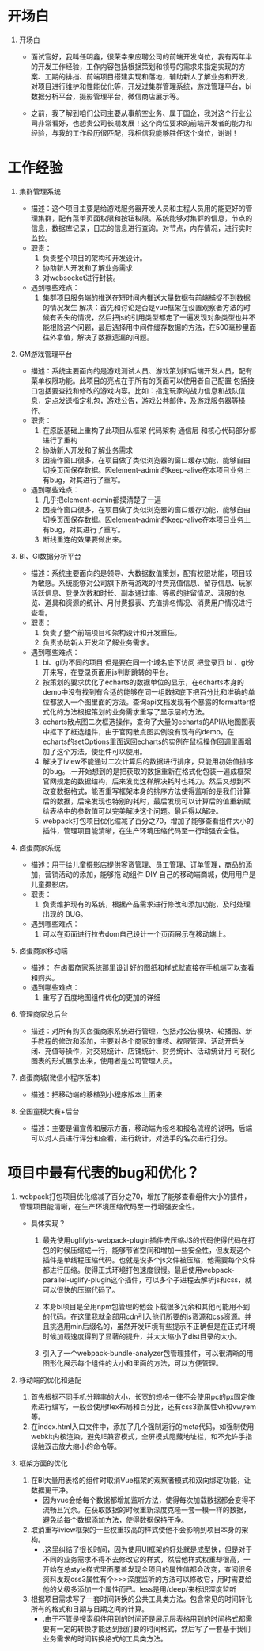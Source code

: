 # 开场白
1. 开场白
    + 面试官好，我叫任明鑫，很荣幸来应聘公司的前端开发岗位，我有两年半的开发工作经验，工作内容包括根据策划和领导的需求来指定实现的方案、工期的排挡、前端项目搭建实现和落地，辅助新人了解业务和开发，对项目进行维护和性能优化等，开发过集群管理系统，游戏管理平台，bi数据分析平台，摄影管理平台，微信商店展示等。

    + 之前，我了解到咱们公司主要从事航空业务、属于国企，我对这个行业公司非常看好，也想贵公司长期发展！这个岗位要求的前端开发者的能力和经验，与我的工作经历很匹配，我相信我能够胜任这个岗位，谢谢！

# 工作经验

1. 集群管理系统
    + 描述：这个项目主要是给游戏服务器开发人员和主程人员用的能更好的管理集群，配有菜单页面权限和按钮权限。系统能够对集群的信息，节点的信息，数据库记录，日志的信息进行查询。对节点，内存情况，进行实时监控。
    + 职责：
        1. 负责整个项目的架构和开发设计。
        2. 协助新人开发和了解业务需求
        3. 对websocket进行封装。
    + 遇到哪些难点：
        1. 集群项目服务端的推送在短时间内推送大量数据有前端捕捉不到数据的情况发生
            解决：首先和讨论是否是vue框架在设置观察者方法的时候有丢失的情况，然后把js的引用类型都走了一遍发现对象类型也并不能根除这个问题，最后选择用中间件缓存数据的方法，在500毫秒里面往外拿值，解决了数据遗漏的问题。

2. GM游戏管理平台
    + 描述：系统主要面向的是游戏测试人员、游戏策划和后端开发人员，配有菜单权限功能。此项目的亮点在于所有的页面可以使用者自己配置 包括接口包括要查找和修改的游戏内容。比如：指定玩家的战力信息和战队信息，定点发送指定礼包，游戏公告，游戏公共邮件，及游戏服务器等操作。
    + 职责：
        1. 在原版基础上重构了此项目从框架 代码架构 通信层 和核心代码部分都进行了重构
        2. 协助新人开发和了解业务需求
        3. 因操作窗口很多，在项目做了类似浏览器的窗口缓存功能，能够自由切换页面保存数据。因element-admin的keep-alive在本项目业务上有bug，对其进行了重写。
    + 遇到哪些难点：
        1. 几乎把element-admin都摸清楚了一遍
        2. 因操作窗口很多，在项目做了类似浏览器的窗口缓存功能，能够自由切换页面保存数据。因element-admin的keep-alive在本项目业务上有bug，对其进行了重写。
        3. 断线重连的效果要做出来。


3. BI、GI数据分析平台
    + 描述：系统主要面向的是领导、大数据数值策划，配有权限功能，项目较为敏感。系统能够对公司旗下所有游戏的付费充值信息、留存信息、玩家活跃信息、登录次数和时长、副本通过率、等级的驻留情况、滚服的总览、道具和资源的统计、月付费报表、充值排名情况、消费用户情况进行查看。
    + 职责：
        1. 负责了整个前端项目和架构设计和开发重任。
        2. 负责协助新人开发和了解业务需求。
    + 遇到哪些难点：
        1. bi、gi为不同的项目 但是要在同一个域名底下访问 把登录页 bi 、gi分开来写，在登录页面用js判断跳转的平台。
        2. 按策划的要求优化了echarts的数据单位的显示，在echarts本身的demo中没有找到有合适的能够在同一组数据底下把百分比和准确的单位都放入一个图里面的方法。查询api文档发现有个暴露的formatter格式化的方法根据策划的业务需求重写了显示层的方法。
        3. echarts散点图二次框选操作，查询了大量的echarts的API从地图图表中抠下了框选组件，由于官网散点图实例没有现有的demo，在echarts的setOptions里面返回echarts的实例在鼠标操作回调里面增加了这个方法，使组件可以使用。
        4. 解决了iview不能通过二次计算后的数据进行排序，只能用初始值排序的bug。.一开始想到的是把获取的数据重新在格式化包装一遍成框架官网规定的数据结构，后来发觉这样解决耗时也耗力。然后又想到不改变数据格式，能否重写框架本身的排序方法使得监听的是我们计算后的数据，后来发现也特别的耗时，最后发现可以计算后的值重新赋给表格中的参数值可以完美解决这个问题。最后得以解决。
        5. webpack打包项目优化缩减了百分之70，增加了能够查看组件大小的插件，管理项目能清晰，在生产环境压缩代码至一行增强安全性。
4. 卤蛋商家系统
    + 描述：用于给儿童摄影店提供客资管理、员工管理、订单管理，商品的添加，营销活动的添加，能够拖     动组件 DIY 自己的移动端商城，使用用户是儿童摄影店。
    + 职责：
        1. 负责维护现有的系统，根据产品需求进行修改和添加功能，及时处理出现的 BUG。
    + 遇到哪些难点：
        1. 可以在页面进行拉去dom自己设计一个页面展示在移动端上。

5. 卤蛋商家移动端
    + 描述： 在卤蛋商家系统那里设计好的图纸和样式就直接在手机端可以查看和购买。
    + 遇到哪些难点：
        1. 重写了百度地图组件优化的更加的详细

6. 管理商家总后台
    + 描述：对所有购买卤蛋商家系统进行管理，包括对公告模块、轮播图、新手教程的修改和添加，主要对各个商家的审核、权限管理、活动开启关闭、充值等操作，对交易统计、店铺统计、财务统计、活动统计用     可视化图表的形式展示出来，使用者是公司管理人员。
7. 卤蛋商城(微信小程序版本) 
    + 描述：把移动端的移植到小程序版本上面来

8. 全国童模大赛+后台
    + 描述：主要是偏宣传和展示方面，移动端为报名和报名流程的说明，后端可以对人员进行评分和查看，进行统计，对选手的名次进行打分。



# 项目中最有代表的bug和优化？
1. webpack打包项目优化缩减了百分之70，增加了能够查看组件大小的插件，管理项目能清晰，在生产环境压缩代码至一行增强安全性。
    + 具体实现？

        1. 最先使用uglifyjs-webpack-plugin插件去压缩JS的代码使得代码在打包的时候压缩成一行，能够节省空间和增加一些安全性，但发现这个插件是单线程压缩代码。也就是说多个js文件被压缩，他需要每个文件都进行压缩。使得正式环境打包速度很慢。最后使用webpack-parallel-uglify-plugin这个插件，可以多个子进程去解析js和css，就可以很快的压缩代码了。

        2. 本身bi项目是全用npm包管理的他会下载很多冗余和其他可能用不到的代码。在这里我就全部用cdn引入他们所要的js资源和css资源。并且挑选用min后缀名的，虽然开发环境有些提示不正确但是在正式环境时候加载速度得到了显著的提升，并大大缩小了dist目录的大小。
        
        3. 引入了一个webpack-bundle-analyzer包管理插件，可以很清晰的用图形化展示每个组件的大小和里面的方法，可以方便管理。

2. 移动端的优化和适配
    1. 首先根据不同手机分辨率的大小，长宽的规格一律不会使用pc的px固定像素进行编写，一般会使用flex布局和百分比，还有css3新属性vh和vw,rem等。
    2. 在index.html入口文件中，添加了几个强制运行的meta代码，如强制使用webkit内核渲染，避免IE兼容模式，全屏模式隐藏地址栏，和不允许手指误触双击放大缩小的命令等。
    

3. 框架方面的优化
    1. 在BI大量用表格的组件时取消Vue框架的观察者模式和双向绑定功能，让数据更干净。
        + 因为vue会给每个数据都增加监听方法，使得每次加载数据都会变得不流畅且冗余。在获取数据的时候重新深度克隆一套一模一样的数据，避免给每个数据添加方法，使得数据保持干净。
    2. 取消重写iview框架的一些权重较高的样式使他不会影响到项目本身的架构。
        + .这里纠结了很长时间，因为使用UI框架的好处就是成型快，但是对于不同的业务需求不得不去修改它的样式，然后他样式权重却很高，一开始在总style样式里面覆盖发现全项目的属性值都会改变，查阅很多资料发现css3属性有个>>>深度监听的方法可以修改它，用时需要给他的父级多添加一个属性而已。less是用/deep/来标识深度监听
    3. 根据项目需求写了一套时间转换的公共工具类方法。包含常见的时间转化所有的格式和日期与日期之间的计算。
        + .由于不管是搜索组件用到的时间还是展示层表格用到的时间格式都需要有一定的转换才能达到我们要的时间格式，然后写了一套基于我们业务需求的时间转换格式的工具类方法。